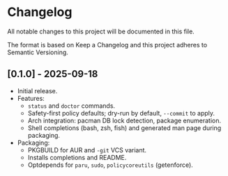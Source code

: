 # Changelog

All notable changes to this project will be documented in this file.

The format is based on Keep a Changelog and this project adheres to Semantic Versioning.

## [0.1.0] - 2025-09-18
- Initial release.
- Features:
  - `status` and `doctor` commands.
  - Safety-first policy defaults; dry-run by default, `--commit` to apply.
  - Arch integration: pacman DB lock detection, package enumeration.
  - Shell completions (bash, zsh, fish) and generated man page during packaging.
- Packaging:
  - PKGBUILD for AUR and `-git` VCS variant.
  - Installs completions and README.
  - Optdepends for `paru`, `sudo`, `policycoreutils` (getenforce).
